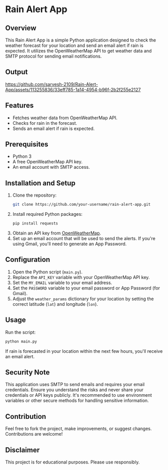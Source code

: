 # Rain Alert App

## Overview

This Rain Alert App is a simple Python application designed to check the weather forecast for your location and send an email alert if rain is expected. It utilizes the OpenWeatherMap API to get weather data and SMTP protocol for sending email notifications.

## Output


https://github.com/sarvesh-2109/Rain-Alert-App/assets/113255836/33eff785-1a14-4954-b96f-2b2f255e2127



## Features

- Fetches weather data from OpenWeatherMap API.
- Checks for rain in the forecast.
- Sends an email alert if rain is expected.

## Prerequisites

- Python 3
- A free OpenWeatherMap API key.
- An email account with SMTP access.

## Installation and Setup

1. Clone the repository:
   ```bash
   git clone https://github.com/your-username/rain-alert-app.git
   ```
2. Install required Python packages:
   ```bash
   pip install requests
   ```
3. Obtain an API key from [OpenWeatherMap](https://openweathermap.org/api).
4. Set up an email account that will be used to send the alerts. If you're using Gmail, you'll need to generate an App Password.

## Configuration

1. Open the Python script (`main.py`).
2. Replace the `API_KEY` variable with your OpenWeatherMap API key.
3. Set the `MY_EMAIL` variable to your email address.
4. Set the `PASSWORD` variable to your email password or App Password (for Gmail).
5. Adjust the `weather_params` dictionary for your location by setting the correct latitude (`lat`) and longitude (`lon`).

## Usage

Run the script:

```bash
python main.py
```

If rain is forecasted in your location within the next few hours, you'll receive an email alert.

## Security Note

This application uses SMTP to send emails and requires your email credentials. Ensure you understand the risks and never share your credentials or API keys publicly. It's recommended to use environment variables or other secure methods for handling sensitive information.

## Contribution

Feel free to fork the project, make improvements, or suggest changes. Contributions are welcome!

## Disclaimer

This project is for educational purposes. Please use responsibly.


